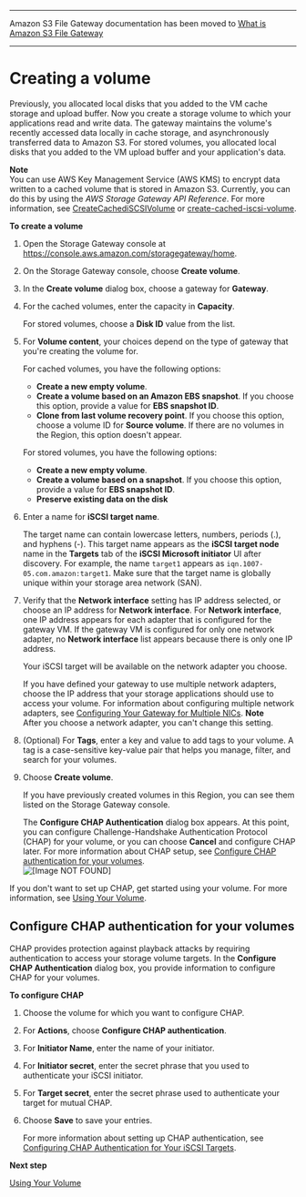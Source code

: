 --------

Amazon S3 File Gateway documentation has been moved to [What is Amazon S3 File Gateway](https://docs.aws.amazon.com/filegateway/latest/files3/WhatIsStorageGateway.html)

--------

# Creating a volume<a name="GettingStartedCreateVolumes"></a>

Previously, you allocated local disks that you added to the VM cache storage and upload buffer\. Now you create a storage volume to which your applications read and write data\. The gateway maintains the volume's recently accessed data locally in cache storage, and asynchronously transferred data to Amazon S3\. For stored volumes, you allocated local disks that you added to the VM upload buffer and your application's data\.

**Note**  
You can use AWS Key Management Service \(AWS KMS\) to encrypt data written to a cached volume that is stored in Amazon S3\. Currently, you can do this by using the *AWS Storage Gateway API Reference*\. For more information, see [CreateCachediSCSIVolume](https://docs.aws.amazon.com/storagegateway/latest/APIReference/API_CreateCachediSCSIVolume.html) or [create\-cached\-iscsi\-volume](https://docs.aws.amazon.com/cli/latest/reference/storagegateway/create-cached-iscsi-volume.html)\.

**To create a volume**

1. Open the Storage Gateway console at [https://console\.aws\.amazon\.com/storagegateway/home](https://console.aws.amazon.com/storagegateway/)\.

1. On the Storage Gateway console, choose **Create volume**\.

1. In the **Create volume** dialog box, choose a gateway for **Gateway**\. 

1. For the cached volumes, enter the capacity in **Capacity**\.

   For stored volumes, choose a **Disk ID** value from the list\.

1. For **Volume content**, your choices depend on the type of gateway that you're creating the volume for\.

   For cached volumes, you have the following options: 
   + **Create a new empty volume**\.
   + **Create a volume based on an Amazon EBS snapshot**\. If you choose this option, provide a value for **EBS snapshot ID**\. 
   + **Clone from last volume recovery point**\. If you choose this option, choose a volume ID for **Source volume**\. If there are no volumes in the Region, this option doesn't appear\.

   For stored volumes, you have the following options: 
   + **Create a new empty volume**\. 
   + **Create a volume based on a snapshot**\. If you choose this option, provide a value for **EBS snapshot ID**\.
   + **Preserve existing data on the disk**

1. Enter a name for **iSCSI target name**\.

   The target name can contain lowercase letters, numbers, periods \(\.\), and hyphens \(\-\)\. This target name appears as the **iSCSI target node** name in the **Targets** tab of the **iSCSI Microsoft initiator** UI after discovery\. For example, the name `target1` appears as `iqn.1007-05.com.amazon:target1`\. Make sure that the target name is globally unique within your storage area network \(SAN\)\. 

1. Verify that the **Network interface** setting has IP address selected, or choose an IP address for **Network interface**\. For **Network interface**, one IP address appears for each adapter that is configured for the gateway VM\. If the gateway VM is configured for only one network adapter, no **Network interface** list appears because there is only one IP address\.

   Your iSCSI target will be available on the network adapter you choose\.

   If you have defined your gateway to use multiple network adapters, choose the IP address that your storage applications should use to access your volume\. For information about configuring multiple network adapters, see [Configuring Your Gateway for Multiple NICs](manage-on-premises-common.md#MaintenanceMultiNIC-common)\.
**Note**  
After you choose a network adapter, you can't change this setting\. 

1. \(Optional\) For **Tags**, enter a key and value to add tags to your volume\. A tag is a case\-sensitive key\-value pair that helps you manage, filter, and search for your volumes\. 

1. Choose **Create volume**\. 

   If you have previously created volumes in this Region, you can see them listed on the Storage Gateway console\. 

   The **Configure CHAP Authentication** dialog box appears\. At this point, you can configure Challenge\-Handshake Authentication Protocol \(CHAP\) for your volume, or you can choose **Cancel** and configure CHAP later\. For more information about CHAP setup, see [Configure CHAP authentication for your volumes](#GettingStartedConfigureChap-stored)\.  
![\[Image NOT FOUND\]](http://docs.aws.amazon.com/storagegateway/latest/userguide/images/create-volumes.png)

If you don't want to set up CHAP, get started using your volume\. For more information, see [Using Your Volume](GettingStarted-use-volumes.md)\.

## Configure CHAP authentication for your volumes<a name="GettingStartedConfigureChap-stored"></a>

CHAP provides protection against playback attacks by requiring authentication to access your storage volume targets\. In the **Configure CHAP Authentication** dialog box, you provide information to configure CHAP for your volumes\.

**To configure CHAP**

1. Choose the volume for which you want to configure CHAP\.

1. For **Actions**, choose **Configure CHAP authentication**\.

1. For **Initiator Name**, enter the name of your initiator\.

1. For **Initiator secret**, enter the secret phrase that you used to authenticate your iSCSI initiator\.

1. For **Target secret**, enter the secret phrase used to authenticate your target for mutual CHAP\.

1. Choose **Save** to save your entries\. 

   For more information about setting up CHAP authentication, see [Configuring CHAP Authentication for Your iSCSI Targets](initiator-connection-common.md#ConfiguringiSCSIClientInitiatorCHAP)\.

**Next step**

[Using Your Volume](GettingStarted-use-volumes.md) 